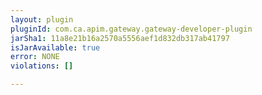 ```yaml
---
layout: plugin
pluginId: com.ca.apim.gateway.gateway-developer-plugin
jarSha1: 11a8e21b16a2570a5556aef1d832db317ab41797
isJarAvailable: true
error: NONE
violations: []

---
```

